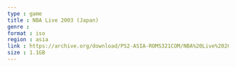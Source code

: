 ```yaml
---
type : game
title : NBA Live 2003 (Japan)
genre : 
format : iso
region : asia
link : https://archive.org/download/PS2-ASIA-ROMS321COM/NBA%20Live%202003%20%28Japan%29.7z
size : 1.1GB
---
```

